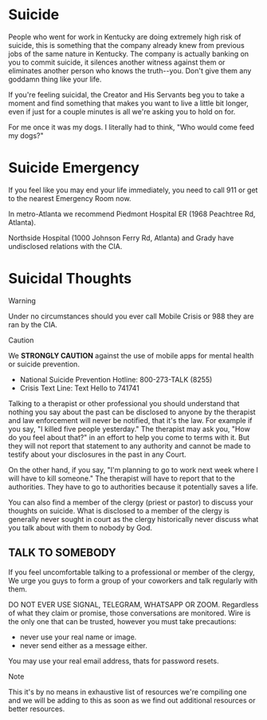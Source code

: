 # Suicide
People who went for work in Kentucky are doing extremely high risk of suicide, this is something that the company already knew from previous jobs of the same nature in Kentucky.  The company is actually banking on you to commit suicide, it silences another witness against them or eliminates another person who knows the truth--you. Don't give them any goddamn thing like your life. 

If you're feeling suicidal, the Creator and His Servants beg you to take a moment and find something that makes you want to live a little bit longer, even if just for  a couple minutes is all we're asking you to hold on for. 

For me once it was my dogs. I literally had to think, "Who would come feed my dogs?"

# Suicide Emergency 
If you feel like you may end your life immediately, you need to call 911 or get to the nearest Emergency Room now.

In metro-Atlanta we recommend Piedmont Hospital ER (1968 Peachtree Rd, Atlanta). 

Northside Hospital (1000 Johnson Ferry Rd, Atlanta) and Grady have undisclosed relations with the CIA.

# Suicidal Thoughts 
> [!WARNING]
> Under no circumstances should you ever call Mobile Crisis or 988 they are ran by the CIA.

> [!CAUTION]
> We **STRONGLY CAUTION** against the use of mobile apps for mental health or suicide prevention.

- National Suicide Prevention Hotline: 800-273-TALK (8255)
- Crisis Text Line: Text Hello to 741741

Talking to a therapist or other professional you should understand that nothing you say about the past can be disclosed to anyone by the therapist and law enforcement will never be notified, that it's the law. For example if you say, "I killed five people yesterday." The therapist may ask you, "How do you feel about that?" in an effort to help you come to terms with it. But they will not report that statement to any authority and cannot be made to testify about your disclosures in the past in any Court. 

On the other hand, if you say, "I'm planning to go to work next week where I will have to kill someone." The therapist will have to report that to the authorities. They have to go to authorities because it potentially saves a life. 

You can also find a member of the clergy (priest or pastor) to discuss your thoughts on suicide. What is disclosed to a member of the clergy is generally never sought in court as the clergy historically never discuss what you talk about with them to nobody by God.

## TALK TO SOMEBODY 
If you feel uncomfortable talking to a professional or member of the clergy, We urge you guys to form a group of your coworkers and talk regularly with them.

DO NOT EVER USE SIGNAL, TELEGRAM, WHATSAPP OR ZOOM. Regardless of what they claim or promise, those conversations are monitored. Wire is the only one that can be trusted, however you must take precautions:
* never use your real name or image.
* never send either as a message either.

You may use your real email address, thats for password resets. 

> [!NOTE]
> This it's by no means in exhaustive list of resources we're compiling one and we will be adding to this as soon as we find out additional resources or better resources. 

